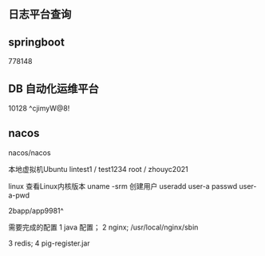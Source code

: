 ## 日志平台查询   

## springboot
778148

## DB 自动化运维平台
10128
^cjimyW@8!

## nacos
nacos/nacos

本地虚拟机Ubuntu
lintest1 / test1234
root / zhouyc2021

linux
查看Linux内核版本
uname -srm
创建用户
useradd user-a
passwd user-a-pwd


2bapp/app9981^


需要完成的配置
1 java 配置；
2 nginx;
/usr/local/nginx/sbin

3 redis;
4 pig-register.jar